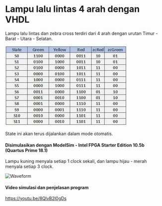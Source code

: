 # Lampu lalu lintas 4 arah dengan VHDL

Lampu lalu lintas dan zebra cross terdiri dari 4 arah dengan urutan Timur - Barat - Utara - Selatan.

![State Table](https://github.com/geraldy-christanto/4way_trafficlight/blob/master/Documentation/FSM.jpg)

State ini akan terus dijalankan dalam mode otomatis.

#### Disimulasikan dengan ModelSim - Intel FPGA Starter Edition 10.5b (Quartus Prime 18.1)
Lampu kuning menyala setiap 1 clock sekali, dan lampu hijau - merah menyala setiap 3 clock. 

![Waveform](https://github.com/geraldy-christanto/4way_trafficlight/tree/master/Documentation/waveform.jpg)


#### Video simulasi dan penjelasan program
https://youtu.be/8QlvB2l0gDs
